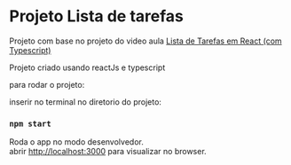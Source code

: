 # Projeto Lista de tarefas

Projeto com base no projeto do video aula [Lista de Tarefas em React (com Typescript)](https://www.youtube.com/watch?v=95sAtAareR8&t=3800s)

Projeto criado usando reactJs e typescript

para rodar o projeto:

inserir no terminal no diretorio do projeto:
### `npm start`

Roda o app no modo desenvolvedor.\
abrir [http://localhost:3000](http://localhost:3000) para visualizar no browser.

